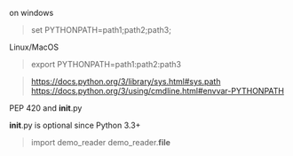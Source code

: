 on windows

> set PYTHONPATH=path1;path2;path3;


Linux/MacOS

> export PYTHONPATH=path1:path2:path3 

> https://docs.python.org/3/library/sys.html#sys.path
> https://docs.python.org/3/using/cmdline.html#envvar-PYTHONPATH


PEP 420 and __init__.py

__init__.py is optional since Python 3.3+

> import demo_reader
> demo_reader.__file__
